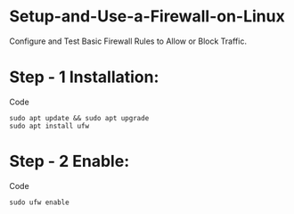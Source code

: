 # Setup-and-Use-a-Firewall-on-Linux
Configure and Test Basic Firewall Rules to Allow or Block Traffic.
# Step - 1 Installation:
Code

    sudo apt update && sudo apt upgrade
    sudo apt install ufw
# Step - 2 Enable:
Code

    sudo ufw enable
